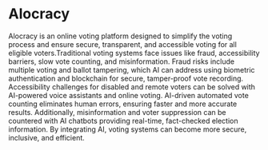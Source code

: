 # Alocracy
Alocracy is an online voting platform designed to simplify the voting process and ensure secure, transparent, and accessible voting for all eligible voters.Traditional voting systems face issues like fraud, accessibility barriers, slow vote counting, and misinformation. Fraud risks include multiple voting and ballot tampering, which AI can address using biometric authentication and blockchain for secure, tamper-proof vote recording. Accessibility challenges for disabled and remote voters can be solved with AI-powered voice assistants and online voting. AI-driven automated vote counting eliminates human errors, ensuring faster and more accurate results. Additionally, misinformation and voter suppression can be countered with AI chatbots providing real-time, fact-checked election information. By integrating AI, voting systems can become more secure, inclusive, and efficient.


